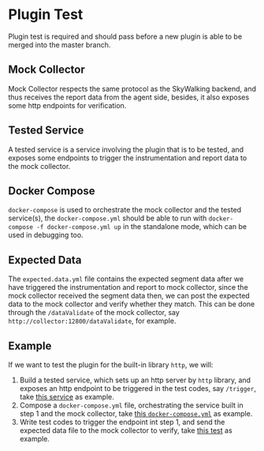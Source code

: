 # Plugin Test

Plugin test is required and should pass before a new plugin is able to be merged into the master branch.

## Mock Collector

Mock Collector respects the same protocol as the SkyWalking backend, and thus receives the report data from the agent side,
besides, it also exposes some http endpoints for verification.

## Tested Service

A tested service is a service involving the plugin that is to be tested, and exposes some endpoints to trigger the instrumentation
and report data to the mock collector.

## Docker Compose

`docker-compose` is used to orchestrate the mock collector and the tested service(s), the `docker-compose.yml` should be
able to run with `docker-compose -f docker-compose.yml up` in the standalone mode, which can be used in debugging too.

## Expected Data

The `expected.data.yml` file contains the expected segment data after we have triggered the instrumentation and report to mock collector,
since the mock collector received the segment data then, we can post the expected data to the mock collector and verify whether
they match. This can be done through the `/dataValidate` of the mock collector, say `http://collector:12800/dataValidate`, for example.

## Example

If we want to test the plugin for the built-in library `http`, we will:

1. Build a tested service, which sets up an http server by `http` library, and exposes an http endpoint to be triggered in the test codes, say `/trigger`, take [this service](../modules/nodejs-agent/test/plugins/http/serverA.js) as example.
1. Compose a `docker-compose.yml` file, orchestrating the service built in step 1 and the mock collector, take [this `docker-compose.yml`](../modules/nodejs-agent/test/plugins/http/docker-compose.yml) as example.
1. Write test codes to trigger the endpoint int step 1, and send the expected data file to the mock collector to verify, take [this test](../modules/nodejs-agent/test/plugins/http/http.test.js) as example.
